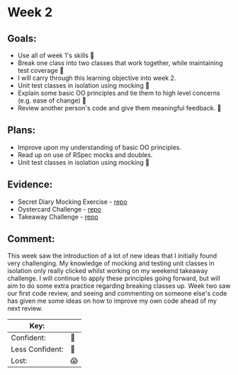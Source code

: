 # Week 2
## Goals:

-  Use all of week 1's skills :nail_care:
-  Break one class into two classes that work together, while maintaining test coverage :no_good:
  - I will carry through this learning objective into week 2.
-  Unit test classes in isolation using mocking :nail_care:
-  Explain some basic OO principles and tie them to high level concerns (e.g. ease of change) :nail_care:
-  Review another person's code and give them meaningful feedback. :nail_care:
## Plans:

-  Improve upon my understanding of basic OO principles.
-  Read up on use of RSpec mocks and doubles. 
-  Unit test classes in isolation using mocking :nail_care:

## Evidence:

- Secret Diary Mocking Exercise - [repo](https://github.com/sedwards93/Secret-Diary)
- Oystercard Challenge - [repo](https://github.com/sedwards93/oystercard)
- Takeaway Challenge - [repo](https://github.com/sedwards93/takeaway-challenge)

## Comment:

This week saw the introduction of a lot of new ideas that I initially found very challenging. My knowledge of mocking and testing unit classes in isolation only really clicked whilst working on my weekend takeaway challenge. I will continue to apply these principles going forward, but will aim to do some extra practice regarding breaking classes up. Week two saw our first code review, and seeing and commenting on someone else's code has given me some ideas on how to improve my own code ahead of my next review. 


|Key:     ||
|---------------|-----------|
|Confident:     |:nail_care:|
|Less Confident:|:no_good:  |
|Lost:          |:scream:   |
